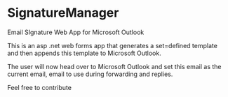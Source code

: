# SignatureManager
Email SIgnature Web App for Microsoft Outlook

This is an asp .net web forms app that generates a set=defined template  and then appends this template to Microsoft Outlook.

The user will now head over to Microsoft Outlook and set this email as the current email, email to use during forwarding and replies.

Feel free to contribute
